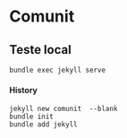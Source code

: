# Comunit 



## Teste local
```
bundle exec jekyll serve
```


#### History
```
jekyll new comunit  --blank
bundle init
bundle add jekyll
```
